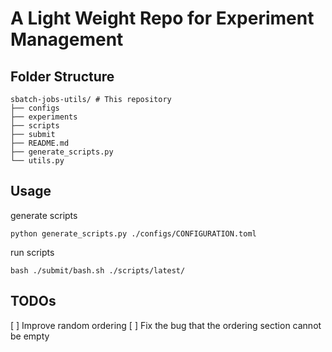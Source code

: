 # A Light Weight Repo for Experiment Management

## Folder Structure
```
sbatch-jobs-utils/ # This repository
├── configs
├── experiments
├── scripts
├── submit
├── README.md
├── generate_scripts.py
└── utils.py
```

## Usage

generate scripts
```
python generate_scripts.py ./configs/CONFIGURATION.toml
```

run scripts
```
bash ./submit/bash.sh ./scripts/latest/
```

## TODOs
[ ] Improve random ordering
[ ] Fix the bug that the ordering section cannot be empty